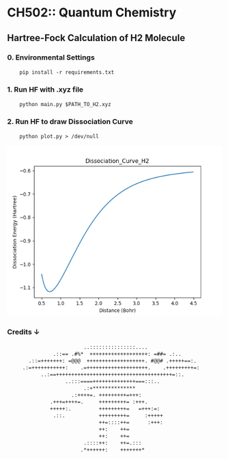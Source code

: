 # CH502:: Quantum Chemistry

## Hartree-Fock Calculation of H2 Molecule

### 0. Environmental Settings
```
    pip install -r requirements.txt
```

### 1. Run HF with .xyz file
```
    python main.py $PATH_TO_H2.xyz
```

### 2. Run HF to draw Dissociation Curve
```
    python plot.py > /dev/null
```

<img src="https://github.com/WonhoZhung/CH502/blob/main/Hartree-Fock_H2/Dissociation_Curve_H2.png" height="400">


### Credits ↓


                             ..:::::::::::::::....
                   .::== .#%*  +++++++++++++++++++: =##= .:..
           .::=+++++++: =@@@  +++++++++++++++++++. #@@# .+++++==:.
         .:=+++++++++++:    .=++++++++++++++++++++.    .+++++++++=:
               ..:==++++++++++++++++++++++++++++++++++++++=::.
                       ..:::====++++++++++++++===:::..
                             .:+**************
                         .:++++=. +++++++++=+++:
                  .+++=++++=.     +++++++++= :+++.
                  +++++:.         +++++++++=   =+++:=:
                   .::.           +++++++++=     :+++++
                                  ++=::::++=      :+++:
                                  ++:    ++=
                                  ++:    ++=
                             .::::++:    ++=.:::
                            .*++++++:    +++++++*
                            

